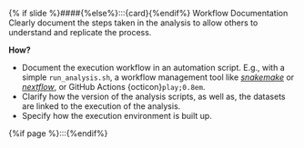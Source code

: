 {% if slide %}####{%else%}:::{card}{%endif%} Workflow Documentation
Clearly document the steps taken in the analysis to allow others to understand and replicate the process.

**How?**

- Document the execution workflow in an automation script. E.g., with a simple `run_analysis.sh`, a workflow management tool like [_snakemake_](https://snakemake.readthedocs.io/en/stable/) or [_nextflow_](https://www.nextflow.io/), or GitHub Actions {octicon}`play;0.8em`.
- Clarify how the version of the analysis scripts, as well as, the datasets are linked to the execution of the analysis.
- Specify how the execution environment is built up.

{%if page %}:::{%endif%}

